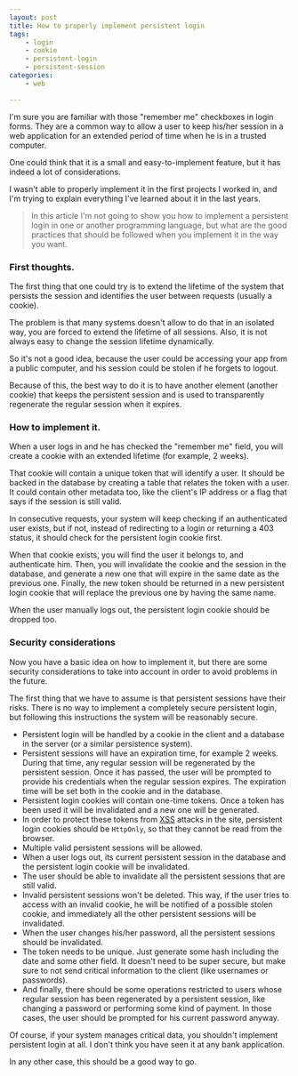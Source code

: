 ```yaml
---
layout: post
title: How to properly implement persistent login
tags:
    - login
    - cookie
    - persistent-login
    - persistent-session
categories:
    - web

---
```


I'm sure you are familiar with those "remember me" checkboxes in login forms. They are a common way to allow a user to keep his/her session in a web application for an extended period of time when he is in a trusted computer.

One could think that it is a small and easy-to-implement feature, but it has indeed a lot of considerations.

I wasn't able to properly implement it in the first projects I worked in, and I'm trying to explain everything I've learned about it in the last years.

> In this article I'm not going to show you how to implement a persistent login in one or another programming language, but what are the good practices that should be followed when you implement it in the way you want.

### First thoughts.

The first thing that one could try is to extend the lifetime of the system that persists the session and identifies the user between requests (usually a cookie). 

The problem is that many systems doesn't allow to do that in an isolated way, you are forced to extend the lifetime of all sessions. Also, it is not always easy to change the session lifetime dynamically.

So it's not a good idea, because the user could be accessing your app from a public computer, and his session could be stolen if he forgets to logout. 

Because of this, the best way to do it is to have another element (another cookie) that keeps the persistent session and is used to transparently regenerate the regular session when it expires.

### How to implement it.

When a user logs in and he has checked the "remember me" field, you will create a cookie with an extended lifetime (for example, 2 weeks).

That cookie will contain a unique token that will identify a user. It should be backed in the database by creating a table that relates the token with a user. It could contain other metadata too, like the client's IP address or a flag that says if the session is still valid.

In consecutive requests, your system will keep checking if an authenticated user exists, but if not, instead of redirecting to a login or returning a 403 status, it should check for the persistent login cookie first.

When that cookie exists, you will find the user it belongs to, and authenticate him. Then, you will invalidate the cookie and the session in the database, and generate a new one that will expire in the same date as the previous one. Finally, the new token should be returned in a new persistent login cookie that will replace the previous one by having the same name.

When the user manually logs out, the persistent login cookie should be dropped too.

### Security considerations

Now you have a basic idea on how to implement it, but there are some security considerations to take into account in order to avoid problems in the future.

The first thing that we have to assume is that persistent sessions have their risks. There is no way to implement a completely secure persistent login, but following this instructions the system will be reasonably secure.

* Persistent login will be handled by a cookie in the client and a database in the server (or a similar persistence system).
* Persistent sessions will have an expiration time, for example 2 weeks. During that time, any regular session will be regenerated by the persistent session. Once it has passed, the user will be prompted to provide his credentials when the regular session expires. The expiration time will be set both in the cookie and in the database.
* Persistent login cookies will contain one-time tokens. Once a token has been used it will be invalidated and a new one will be generated.
* In order to protect these tokens from [XSS](https://en.wikipedia.org/wiki/Cross-site_scripting) attacks in the site, persistent login cookies should be `HttpOnly`, so that they cannot be read from the browser.
* Multiple valid persistent sessions will be allowed.
* When a user logs out, its current persistent session in the database and the persistent login cookie will be invalidated.
* The user should be able to invalidate all the persistent sessions that are still valid.
* Invalid persistent sessions won't be deleted. This way, if the user tries to access with an invalid cookie, he will be notified of a possible stolen cookie, and immediately all the other persistent sessions will be invalidated.
* When the user changes his/her password, all the persistent sessions should be invalidated.
* The token needs to be unique. Just generate some hash including the date and some other field. It doesn't need to be super secure, but make sure to not send critical information to the client (like usernames or passwords).
* And finally, there should be some operations restricted to users whose regular session has been regenerated by a persistent session, like changing a password or performing some kind of payment. In those cases, the user should be prompted for his current password anyway.

Of course, if your system manages critical data, you shouldn't implement persistent login at all. I don't think you have seen it at any bank application.

In any other case, this should be a good way to go.
